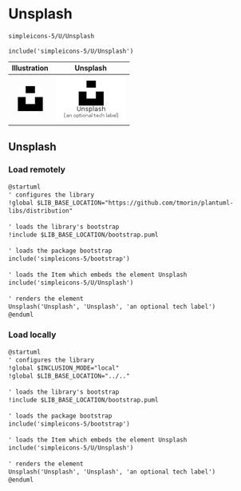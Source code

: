 # Unsplash


```text
simpleicons-5/U/Unsplash
```

```text
include('simpleicons-5/U/Unsplash')
```



| Illustration | Unsplash |
| :---: | :---: |
| ![illustration for Illustration](../../simpleicons-5/U/Unsplash.png) | ![illustration for Unsplash](../../simpleicons-5/U/Unsplash.Local.png) |




## Unsplash

### Load remotely
```plantuml
@startuml
' configures the library
!global $LIB_BASE_LOCATION="https://github.com/tmorin/plantuml-libs/distribution"

' loads the library's bootstrap
!include $LIB_BASE_LOCATION/bootstrap.puml

' loads the package bootstrap
include('simpleicons-5/bootstrap')

' loads the Item which embeds the element Unsplash
include('simpleicons-5/U/Unsplash')

' renders the element
Unsplash('Unsplash', 'Unsplash', 'an optional tech label')
@enduml
```

### Load locally
```plantuml
@startuml
' configures the library
!global $INCLUSION_MODE="local"
!global $LIB_BASE_LOCATION="../.."

' loads the library's bootstrap
!include $LIB_BASE_LOCATION/bootstrap.puml

' loads the package bootstrap
include('simpleicons-5/bootstrap')

' loads the Item which embeds the element Unsplash
include('simpleicons-5/U/Unsplash')

' renders the element
Unsplash('Unsplash', 'Unsplash', 'an optional tech label')
@enduml
```

